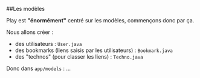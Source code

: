 ##Les modèles

Play est **"énormément"** centré sur les modèles, commençons donc par ça.

Nous allons créer :

- des utilisateurs : `User.java`
- des bookmarks (liens saisis par les utilisateurs) : `Bookmark.java`
- des "technos" (pour classer les liens) : `Techno.java`

Donc dans `app/models` : ...